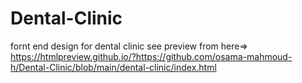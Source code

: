 # Dental-Clinic
fornt end design for dental clinic
see preview from here=> https://htmlpreview.github.io/?https://github.com/osama-mahmoud-h/Dental-Clinic/blob/main/dental-clinic/index.html
